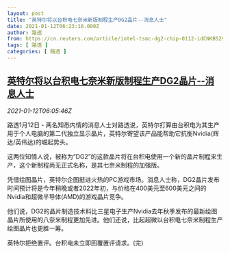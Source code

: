 ```yaml
---
layout: post
title: "英特尔将以台积电七奈米新版制程生产DG2晶片--消息人士"
date: 2021-01-12T06:23:16.000Z
author: 路透
from: https://cn.reuters.com/article/intel-tsmc-dg2-chip-0112-idCNKBS29H0JA
tags: [ 路透 ]
categories: [ 路透 ]
---
```

<!--1610432596000-->
[英特尔将以台积电七奈米新版制程生产DG2晶片--消息人士](https://cn.reuters.com/article/intel-tsmc-dg2-chip-0112-idCNKBS29H0JA)
------

<div>
<div><i>2021-01-12T06:05:46Z</i></div><p>路透1月12日 - 两名知悉内情的消息人士对路透说，英特尔打算由台积电为其生产用于个人电脑的第二代独立显示晶片，英特尔寄望该产品能帮助它抗衡Nvidia(辉达/英伟达)的崛起势头。</p><p>这两位知情人说，被称为“DG2”的这款晶片将在台积电使用一个新的晶片制程来生产，这个新制程尚无正式名称，是其七奈米制程的加强版。</p><p>凭借绘图晶片，英特尔企图挺进火热的PC游戏市场。消息人士称，DG2晶片发布时间预计将是今年稍晚或者2022年初，与价格在400美元至600美元之间的Nvidia和超微半导体(AMD)的游戏晶片竞争。</p><p>他们说，DG2的晶片制造技术料比三星电子生产Nvidia去年秋季发布的最新绘图晶片所使用的八奈米制程更加先进。他们还说，比起超微以台积电七奈米制程生产绘图晶片也更胜一筹。</p><p>英特尔拒绝置评。台积电未立即回覆置评请求。(完)</p>
</div>
